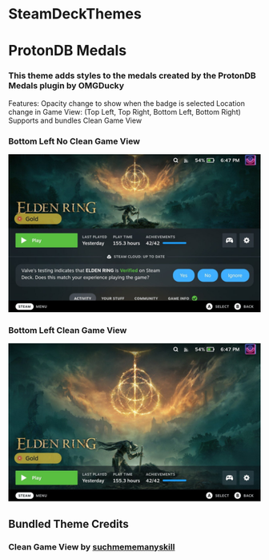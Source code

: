 # SteamDeckThemes

# ProtonDB Medals

### This theme adds styles to the medals created by the ProtonDB Medals plugin by OMGDucky

Features:
    Opacity change to show when the badge is selected
    Location change in Game View: (Top Left, Top Right, Bottom Left, Bottom Right)
    Supports and bundles Clean Game View

### Bottom Left No Clean Game View
![Bottom Left No Clean Game View](/images/ProtonDB%20Badges/bottomLeftNoCGV.jpg)
### Bottom Left Clean Game View
![Bottom Left Clean Game View](/images/ProtonDB%20Badges/bottomLeftCGV.jpg)

## Bundled Theme Credits
### Clean Game View by [suchmememanyskill](https://github.com/suchmememanyskill/Steam-Deck-Themes)




